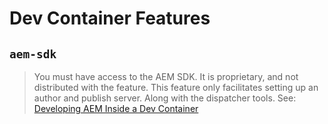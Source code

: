 # Dev Container Features

## `aem-sdk`
> You must have access to the AEM SDK. It is proprietary, and not distributed with the feature. This feature only facilitates setting up an author and publish server. Along with the dispatcher tools. See: [Developing AEM Inside a Dev Container](https://theaemmaven.com/post/developing-aem-inside-a-dev-container)
